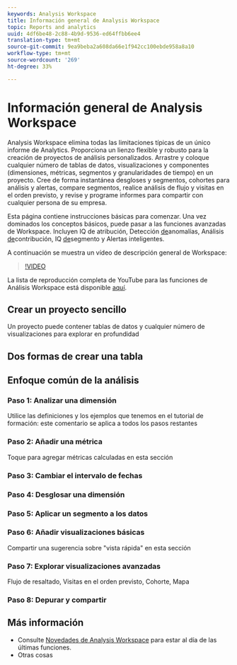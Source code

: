 ```yaml
---
keywords: Analysis Workspace
title: Información general de Analysis Workspace
topic: Reports and analytics
uuid: 4df6be48-2c88-4b9d-9536-ed64ffbb6ee4
translation-type: tm+mt
source-git-commit: 9ea9beba2a608da66e1f942cc100ebde958a8a10
workflow-type: tm+mt
source-wordcount: '269'
ht-degree: 33%

---
```



# Información general de Analysis Workspace

Analysis Workspace elimina todas las limitaciones típicas de un único informe de Analytics. Proporciona un lienzo flexible y robusto para la creación de proyectos de análisis personalizados. Arrastre y coloque cualquier número de tablas de datos, visualizaciones y componentes (dimensiones, métricas, segmentos y granularidades de tiempo) en un proyecto. Cree de forma instantánea desgloses y segmentos, cohortes para análisis y alertas, compare segmentos, realice análisis de flujo y visitas en el orden previsto, y revise y programe informes para compartir con cualquier persona de su empresa.

Esta página contiene instrucciones básicas para comenzar. Una vez dominados los conceptos básicos, puede pasar a las funciones avanzadas de Workspace. Incluyen IQ [](/help/analyze/analysis-workspace/attribution-iq.md)de atribución, Detección [de](/help/analyze/analysis-workspace/virtual-analyst/c-anomaly-detection/anomaly-detection.md)anomalías, Análisis [de](/help/analyze/analysis-workspace/virtual-analyst/contribution-analysis/ca-tokens.md)contribución, IQ [de](/help/analyze/analysis-workspace/segment-iq.md)segmento y Alertas [](/help/analyze/analysis-workspace/c-intelligent-alerts/intellligent-alerts.md)inteligentes.

A continuación se muestra un vídeo de descripción general de Workspace:

>[!VIDEO](https://video.tv.adobe.com/v/26266?quality=12)

La lista de reproducción completa de YouTube para las funciones de Análisis Workspace está disponible [aquí](https://www.youtube.com/channel/UC8I6bqCk7gO6YdoMz6W5fvw/playlists?view=50&amp;sort=dd&amp;shelf_id=7).

## Crear un proyecto sencillo

Un proyecto puede contener tablas de datos y cualquier número de visualizaciones para explorar en profundidad


## Dos formas de crear una tabla

## Enfoque común de la análisis

### Paso 1: Analizar una dimensión

Utilice las definiciones y los ejemplos que tenemos en el tutorial de formación: este comentario se aplica a todos los pasos restantes

### Paso 2: Añadir una métrica

Toque para agregar métricas calculadas en esta sección

### Paso 3: Cambiar el intervalo de fechas

### Paso 4: Desglosar una dimensión

### Paso 5: Aplicar un segmento a los datos

### Paso 6: Añadir visualizaciones básicas

Compartir una sugerencia sobre &quot;vista rápida&quot; en esta sección

### Paso 7: Explorar visualizaciones avanzadas

Flujo de resaltado, Visitas en el orden previsto, Cohorte, Mapa

### Paso 8: Depurar y compartir

## Más información

* Consulte [Novedades de Analysis Workspace](/help/analyze/analysis-workspace/new-features-in-analysis-workspace.md) para estar al día de las últimas funciones.
* Otras cosas
